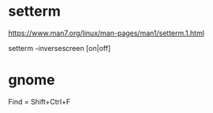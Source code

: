 # setterm
https://www.man7.org/linux/man-pages/man1/setterm.1.html

setterm -inversescreen [on|off]

# gnome
Find = Shift+Ctrl+F